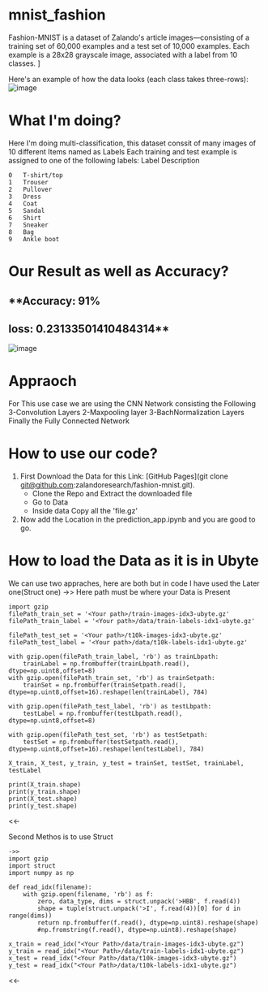 # mnist_fashion
Fashion-MNIST is a dataset of Zalando's article images—consisting of a training set of 60,000 examples and a test set of 10,000 examples. Each example is a 28x28 grayscale image, associated with a label from 10 classes. ]

Here's an example of how the data looks (each class takes three-rows):
![image](https://user-images.githubusercontent.com/74089340/130066769-78f51f92-cd67-4fb0-88e8-1fedc4fb1c5f.png)

# **What I'm doing?**
Here I'm doing multi-classification, this dataset conssit of many images of 10 different Items named as Labels
Each training and test example is assigned to one of the following labels:
Label	Description

```
0	T-shirt/top
1	Trouser
2	Pullover
3	Dress
4	Coat
5	Sandal
6	Shirt
7	Sneaker
8	Bag
9	Ankle boot
```

# **Our Result as well as Accuracy?**
## **Accuracy: 91%
## loss: 0.23133501410484314**
![image](https://user-images.githubusercontent.com/74089340/130069199-e0188adc-e4d4-44cd-b478-3e067a6e2113.png)


# **Appraoch**
For This use case we are using the CNN Network consisting the Following
3-Convolution Layers
2-Maxpooling layer
3-BachNormalization Layers
Finally the Fully Connected Network

# **How to use our code?**
1. First Download the Data for this Link: [GitHub Pages](git clone git@github.com:zalandoresearch/fashion-mnist.git).
   - Clone the Repo and Extract the downloaded file
   - Go to Data
   - Inside data Copy all the 'file.gz' 
2. Now add the Location in the prediction_app.ipynb and you are good to go.
   
   
# **How to load the Data as it is in Ubyte**
We can use two appraches, here are both but in code I have used the Later one(Struct one)
->> Here path must be where your Data is Present
```
import gzip
filePath_train_set = '<Your path>/train-images-idx3-ubyte.gz'
filePath_train_label = '<Your path>/data/train-labels-idx1-ubyte.gz'

filePath_test_set = '<Your path>/t10k-images-idx3-ubyte.gz'
filePath_test_label = '<Your path>/data/t10k-labels-idx1-ubyte.gz'

with gzip.open(filePath_train_label, 'rb') as trainLbpath:
    trainLabel = np.frombuffer(trainLbpath.read(), dtype=np.uint8,offset=8)
with gzip.open(filePath_train_set, 'rb') as trainSetpath:
    trainSet = np.frombuffer(trainSetpath.read(), dtype=np.uint8,offset=16).reshape(len(trainLabel), 784)

with gzip.open(filePath_test_label, 'rb') as testLbpath:
    testLabel = np.frombuffer(testLbpath.read(), dtype=np.uint8,offset=8)

with gzip.open(filePath_test_set, 'rb') as testSetpath:
    testSet = np.frombuffer(testSetpath.read(), dtype=np.uint8,offset=16).reshape(len(testLabel), 784)

X_train, X_test, y_train, y_test = trainSet, testSet, trainLabel, testLabel

print(X_train.shape)
print(y_train.shape)
print(X_test.shape)
print(y_test.shape)
```
<<-
  
Second Methos is to use Struct
```
->>
import gzip
import struct 
import numpy as np

def read_idx(filename):
    with gzip.open(filename, 'rb') as f:
        zero, data_type, dims = struct.unpack('>HBB', f.read(4))
        shape = tuple(struct.unpack('>I', f.read(4))[0] for d in range(dims))
        return np.frombuffer(f.read(), dtype=np.uint8).reshape(shape)
        #np.fromstring(f.read(), dtype=np.uint8).reshape(shape)
  
x_train = read_idx("<Your Path>/data/train-images-idx3-ubyte.gz")
y_train = read_idx("<Your Path>/data/train-labels-idx1-ubyte.gz")
x_test = read_idx("<Your Path>/data/t10k-images-idx3-ubyte.gz")
y_test = read_idx("<Your Path>/data/t10k-labels-idx1-ubyte.gz")
```
 <<-
